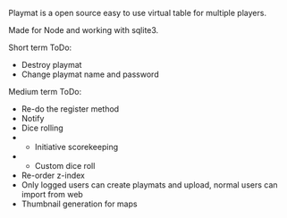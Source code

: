Playmat is a open source easy to use virtual table for multiple players.

Made for Node and working with sqlite3.

Short term ToDo:
 + Destroy playmat
 + Change playmat name and password

Medium term ToDo:
 + Re-do the register method
 + Notify
 + Dice rolling
 + + Initiative scorekeeping
 + + Custom dice roll
 + Re-order z-index
 + Only logged users can create playmats and upload, normal users can import from web
 + Thumbnail generation for maps